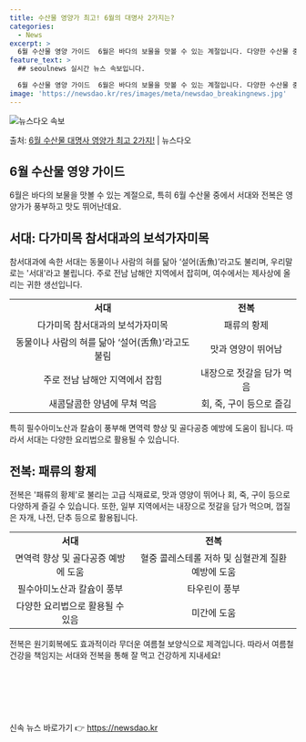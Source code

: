 ```yaml
---
title: 수산물 영양가 최고! 6월의 대명사 2가지는?
categories:
  - News
excerpt: >
  6월 수산물 영양 가이드  6월은 바다의 보물을 맛볼 수 있는 계절입니다. 다양한 수산물 중에서도 특히 서대…
feature_text: >
  ## seoulnews 실시간 뉴스 속보입니다.

  6월 수산물 영양 가이드  6월은 바다의 보물을 맛볼 수 있는 계절입니다. 다양한 수산물 중에서도 특히 서대…
image: 'https://newsdao.kr/res/images/meta/newsdao_breakingnews.jpg'
---
```


![뉴스다오 속보](https://newsdao.kr/res/images/meta/newsdao_breakingnews.jpg)

<p>출처: <a href="https://newsdao.kr/4036" rel="dofollow">6월 수산물 대명사 영양가 최고 2가지!</a> | 뉴스다오</p>

<h2 data-ke-size="size26">6월 수산물 영양 가이드</h2>
<p data-ke-size="size16">6월은 바다의 보물을 맛볼 수 있는 계절으로, 특히 6월 수산물 중에서 서대와 전복은 영양가가 풍부하고 맛도 뛰어난데요.</p>

<h2>서대: 다가미목 참서대과의 보석가자미목</h2>
<p data-ke-size="size16">참서대과에 속한 서대는 동물이나 사람의 혀를 닮아 ‘설어(舌魚)’라고도 불리며, 우리말로는 '서대'라고 불립니다. 주로 전남 남해안 지역에서 잡히며, 여수에서는 제사상에 올리는 귀한 생선입니다.</p>

<table>
  <tr>
    <td style="text-align: center; height: 17px;"><b>서대</b></td>
    <td style="text-align: center; height: 17px;"><b>전복</b></td>
  </tr>
  <tr>
    <td style="text-align: center; height: 17px;">다가미목 참서대과의 보석가자미목</td>
    <td style="text-align: center; height: 17px;">패류의 황제</td>
  </tr>
  <tr>
    <td style="text-align: center; height: 17px;">동물이나 사람의 혀를 닮아 ‘설어(舌魚)’라고도 불림</td>
    <td style="text-align: center; height: 17px;">맛과 영양이 뛰어남</td>
  </tr>
  <tr>
    <td style="text-align: center; height: 17px;">주로 전남 남해안 지역에서 잡힘</td>
    <td style="text-align: center; height: 17px;">내장으로 젓갈을 담가 먹음</td>
  </tr>
  <tr>
    <td style="text-align: center; height: 17px;">새콤달콤한 양념에 무쳐 먹음</td>
    <td style="text-align: center; height: 17px;">회, 죽, 구이 등으로 즐김</td>
  </tr>
</table>

<p data-ke-size="size16">특히 필수아미노산과 칼슘이 풍부해 면역력 향상 및 골다공증 예방에 도움이 됩니다. 따라서 서대는 다양한 요리법으로 활용될 수 있습니다.</p>

<h2>전복: 패류의 황제</h2>
<p data-ke-size="size16">전복은 '패류의 황제'로 불리는 고급 식재료로, 맛과 영양이 뛰어나 회, 죽, 구이 등으로 다양하게 즐길 수 있습니다. 또한, 일부 지역에서는 내장으로 젓갈을 담가 먹으며, 껍질은 자개, 나전, 단추 등으로 활용됩니다.</p>

<table>
  <tr>
    <td style="text-align: center; height: 17px;"><b>서대</b></td>
    <td style="text-align: center; height: 17px;"><b>전복</b></td>
  </tr>
  <tr>
    <td style="text-align: center; height: 17px;">면역력 향상 및 골다공증 예방에 도움</td>
    <td style="text-align: center; height: 17px;">혈중 콜레스테롤 저하 및 심혈관계 질환 예방에 도움</td>
  </tr>
  <tr>
    <td style="text-align: center; height: 17px;">필수아미노산과 칼슘이 풍부</td>
    <td style="text-align: center; height: 17px;">타우린이 풍부</td>
  </tr>
  <tr>
    <td style="text-align: center; height: 17px;">다양한 요리법으로 활용될 수 있음</td>
    <td style="text-align: center; height: 17px;">미간에 도움</td>
  </tr>
</table>

<p data-ke-size="size16">전복은 원기회복에도 효과적이라 무더운 여름철 보양식으로 제격입니다. 따라서 여름철 건강을 책임지는 서대와 전복을 통해 잘 먹고 건강하게 지내세요!</p>
<p data-ke-size="size16">&nbsp;</p>
<p data-ke-size="size16">&nbsp;</p>
<p data-ke-size="size16">&nbsp;</p> 

신속 뉴스 바로가기 👉 <a href="https://newsdao.kr" rel="dofollow">https://newsdao.kr</a>


